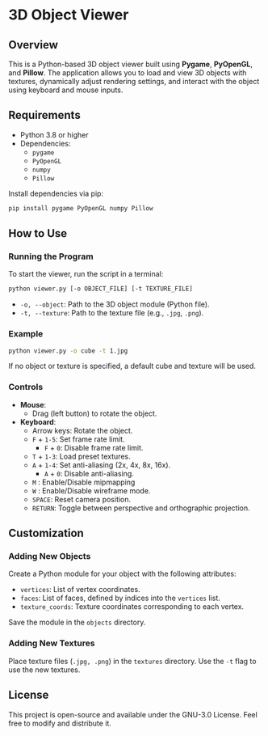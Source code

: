
# 3D Object Viewer

## Overview

This is a Python-based 3D object viewer built using **Pygame**, **PyOpenGL**, and **Pillow**. The application allows you to load and view 3D objects with textures, dynamically adjust rendering settings, and interact with the object using keyboard and mouse inputs.

## Requirements

- Python 3.8 or higher
- Dependencies:
  - `pygame`
  - `PyOpenGL`
  - `numpy`
  - `Pillow`

Install dependencies via pip:

```bash
pip install pygame PyOpenGL numpy Pillow
```


## How to Use

### Running the Program

To start the viewer, run the script in a terminal:

```bash
python viewer.py [-o OBJECT_FILE] [-t TEXTURE_FILE]
```

- `-o, --object`: Path to the 3D object module (Python file).
- `-t, --texture`: Path to the texture file (e.g., `.jpg`, `.png`).

### Example

```bash
python viewer.py -o cube -t 1.jpg
```

If no object or texture is specified, a default cube and texture will be used.

### Controls

- **Mouse**:
  - Drag (left button) to rotate the object.
- **Keyboard**:
  - Arrow keys: Rotate the object.
  - `F` + `1-5`: Set frame rate limit.
    - `F` + `0`: Disable frame rate limit.
  - `T` + `1-3`: Load preset textures.
  - `A` + `1-4`: Set anti-aliasing (2x, 4x, 8x, 16x).
    - `A` + `0`: Disable anti-aliasing.
  - `M` : Enable/Disable mipmapping
  - `W` : Enable/Disable wireframe mode.	
  - `SPACE`: Reset camera position.
  - `RETURN`: Toggle between perspective and orthographic projection.
## Customization

### Adding New Objects

Create a Python module for your object with the following attributes:

- `vertices`: List of vertex coordinates.
- `faces`: List of faces, defined by indices into the `vertices` list.
- `texture_coords`: Texture coordinates corresponding to each vertex.

Save the module in the `objects` directory.

### Adding New Textures

Place texture files (`.jpg, .png`) in the `textures` directory. Use the `-t` flag to use the new textures.

## License

This project is open-source and available under the GNU-3.0 License. Feel free to modify and distribute it.


